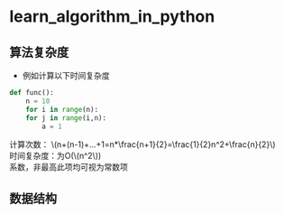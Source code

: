 <script type="text/javascript" src="http://cdn.mathjax.org/mathjax/latest/MathJax.js?config=default"></script>
# learn_algorithm_in_python
## 算法复杂度
* 例如计算以下时间复杂度

```python
def func():
    n = 10
    for i in range(n):
	for j in range(i,n):
	    a = 1
```
计算次数：
 \\(n+(n-1)+...+1=n*\frac{n+1}{2}=\frac{1}{2}n^2+\frac{n}{2}\\)  
 时间复杂度：为O(\\(n^2\\))  
 系数，非最高此项均可视为常数项
## 数据结构

